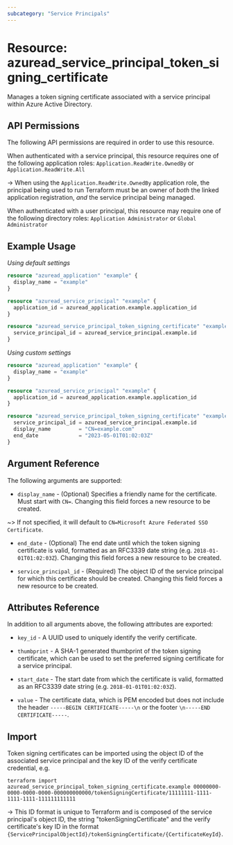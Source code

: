 ```yaml
---
subcategory: "Service Principals"
---
```


# Resource: azuread_service_principal_token_signing_certificate

Manages a token signing certificate associated with a service principal within Azure Active Directory.

## API Permissions

The following API permissions are required in order to use this resource.

When authenticated with a service principal, this resource requires one of the following application roles: `Application.ReadWrite.OwnedBy` or `Application.ReadWrite.All`

-> When using the `Application.ReadWrite.OwnedBy` application role, the principal being used to run Terraform must be an owner of _both_ the linked application registration, _and_ the service principal being managed.

When authenticated with a user principal, this resource may require one of the following directory roles: `Application Administrator` or `Global Administrator`

## Example Usage

*Using default settings*

```terraform
resource "azuread_application" "example" {
  display_name = "example"
}

resource "azuread_service_principal" "example" {
  application_id = azuread_application.example.application_id
}

resource "azuread_service_principal_token_signing_certificate" "example" {
  service_principal_id = azuread_service_principal.example.id
}
```

*Using custom settings*

```terraform
resource "azuread_application" "example" {
  display_name = "example"
}

resource "azuread_service_principal" "example" {
  application_id = azuread_application.example.application_id
}

resource "azuread_service_principal_token_signing_certificate" "example" {
  service_principal_id = azuread_service_principal.example.id
  display_name         = "CN=example.com"
  end_date             = "2023-05-01T01:02:03Z"
}
```

## Argument Reference

The following arguments are supported:

* `display_name` - (Optional) Specifies a friendly name for the certificate.
  Must start with `CN=`. Changing this field forces a new resource to be created.

~> If not specified, it will default to `CN=Microsoft Azure Federated SSO Certificate`.

* `end_date` - (Optional) The end date until which the token signing certificate is valid, formatted as an RFC3339 date string (e.g. `2018-01-01T01:02:03Z`). Changing this field forces a new resource to be created.

* `service_principal_id` - (Required) The object ID of the service principal for which this certificate should be created. Changing this field forces a new resource to be created.

## Attributes Reference

In addition to all arguments above, the following attributes are exported:

* `key_id` - A UUID used to uniquely identify the verify certificate.

* `thumbprint` - A SHA-1 generated thumbprint of the token signing certificate, which can be used to set the preferred signing certificate for a service principal.
  
* `start_date` - The start date from which the certificate is valid, formatted as an RFC3339 date string (e.g. `2018-01-01T01:02:03Z`).
  
* `value` - The certificate data, which is PEM encoded but does not include the
header `-----BEGIN CERTIFICATE-----\n` or the footer `\n-----END CERTIFICATE-----`.

## Import

Token signing certificates can be imported using the object ID of the associated service principal and the key ID of the verify certificate credential, e.g.

```shell
terraform import azuread_service_principal_token_signing_certificate.example 00000000-0000-0000-0000-000000000000/tokenSigningCertificate/11111111-1111-1111-1111-111111111111
```

-> This ID format is unique to Terraform and is composed of the service principal's object ID, the string "tokenSigningCertificate" and the verify certificate's key ID in the format `{ServicePrincipalObjectId}/tokenSigningCertificate/{CertificateKeyId}`.
